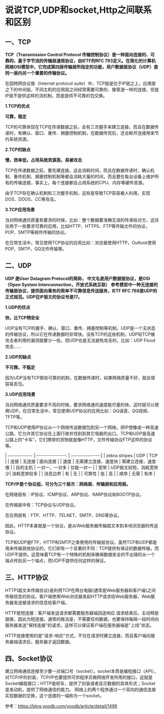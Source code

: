 说说TCP,UDP和socket,Http之间联系和区别
===================

一、TCP
--------------------
**TCP（Transmission Control Protocol 传输控制协议）是一种面向连接的、可靠的、基于字节流的传输层通信协议，由IETF的RFC 793定义。在简化的计算机网络OSI模型中，它完成第四层传输层所指定的功能，用户数据报协议（UDP）是同一层内另一个重要的传输协议。**

在因特网协议族（Internet protocol suite）中，TCP层是位于IP层之上，应用层之下的中间层。不同主机的应用层之间经常需要可靠的、像管道一样的连接，但是IP层不提供这样的流机制，而是提供不可靠的包交换。


**1.TCP的优点**

**可靠，稳定**

TCP的可靠体现在TCP在传递数据之前，会有三次握手来建立连接，而且在数据传递时，有确认、窗口、重传、拥塞控制机制，在数据传完后，还会断开连接用来节约系统资源。



**2.TCP的缺点**

**慢，效率低，占用系统资源高，易被攻击**

TCP在传递数据之前，要先建连接，这会消耗时间，而且在数据传递时，确认机制、重传机制、拥塞控制机制等都会消耗大量的时间，而且要在每台设备上维护所有的传输连接，事实上，每个连接都会占用系统的CPU、内存等硬件资源。 



由于TCP存在确认机制和三次握手机制，这些是导致TCP容易被人利用，实现DOS、DDOS、CC等攻击。



**3.TCP应用场景**

当对网络通讯质量有要求的时候，比如：整个数据要准确无误的传递给对方，这往往用于一些要求可靠的应用，比如HTTP、HTTPS、FTP等传输文件的协议，POP、SMTP等邮件传输的协议。 

在日常生活中，常见使用TCP协议的应用比如：浏览器使用HTTP，Outlook使用POP、SMTP，QQ文件传输等。


二、UDP
---------------
**UDP 是User Datagram Protocol的简称， 中文名是用户数据报协议，是OSI（Open System Interconnection，开放式系统互联） 参考模型中一种无连接的传输层协议，提供面向事务的简单不可靠信息传送服务，IETF RFC 768是UDP的正式规范。UDP在IP报文的协议号是17。**


**1.UDP的优点**

**快，比TCP稍安全**

UDP没有TCP的握手、确认、窗口、重传、拥塞控制等机制，UDP是一个无状态的传输协议，所以它在传递数据时非常快。没有TCP的这些机制，UDP较TCP被攻击者利用的漏洞就要少一些。但UDP也是无法避免攻击的，比如：UDP Flood攻击……



**2.UDP的缺点**

**不可靠，不稳定** 

因为UDP没有TCP那些可靠的机制，在数据传递时，如果网络质量不好，就会很容易丢包。



**3.UDP应用场景**

当对网络通讯质量要求不高的时候，要求网络通讯速度能尽量的快，这时就可以使用UDP。在日常生活中，常见使用UDP协议的应用比如：QQ语音、QQ视频、TFTP等。


TCP和UDP使用IP协议从一个网络传送数据包到另一个网络。把IP想像成一种高速公路，它允许其它协议在上面行驶并找到到其它电脑的出口。TCP和UDP是高速公路上的“卡车”，它们携带的货物就是像HTTP，文件传输协议FTP这样的协议等。


| :------------ |:---------------:  | :--------------:|
| zebra stripes | UDP               |    TCP          |
| 连接           | 无连接             | 面向连接         |
| 速度           | 无需建立连接，速度快 | 需建立连接，速度慢 |
| 目的主机        | 一对一，一对多      |    仅能一对一    |
| 宽带           | UDP报文较短，消耗宽带少| 消耗宽带较多    |
| 消息边界        | 有                |    无           |
| 可靠性         | 低                 |    高           |
| 顺序           | 无需               |    有序         |



**TCP/IP是个协议组，可分为三个层次：网络层、传输层和应用层。**

在网络层有：IP协议、ICMP协议、ARP协议、RARP协议和BOOTP协议。 

在传输层中有：TCP协议与UDP协议。 

在应用层有：FTP、HTTP、TELNET、SMTP、DNS等协议。 

因此，HTTP本身就是一个协议，是从Web服务器传输超文本到本地浏览器的传送协议。



TCP和UDP是FTP，HTTP和SMTP之类使用的传输层协议。虽然TCP和UDP都是用来传输其他协议的，它们却有一个显著的不同：TCP提供有保证的数据传输，而UDP不提供。这意味着TCP有一个特殊的机制来确保数据安全的不出错的从一个端点传到另一个端点，而UDP不提供任何这样的保证。


三、HTTP协议
--------------------
HTTP(超文本传输协议)是利用TCP在两台电脑(通常是Web服务器和客户端)之间传输信息的协议。客户端使用Web浏览器发起HTTP请求给Web服务器，Web服务器发送被请求的信息给客户端。


HTTP是短连接：客户端发送请求都需要服务器端回送响应.请求结束后，主动释放链接，因此为短连接。通常的做法是，不需要任何数据，也要保持每隔一段时间向服务器发送"保持连接"的请求。这样可以保证客户端在服务器端是"上线"状态。


HTTP连接使用的是"请求-响应"方式，不仅在请求时建立连接，而且客户端向服务器端请求后，服务器才返回数据。



四、Socket协议
---------------------
建立网络通信连接至少要一对端口号（socket）。socket本质是编程接口（API），对TCP/IP的封装，TCP/IP也要提供可供程序员做网络开发所用的接口，这就是Socket编程接口；HTTP是轿车，提供了封装或者显示数据的具体形式；Socket是发动机，提供了网络通信的能力。
网络上的两个程序通过一个双向的通信连接实现数据的交换，这个连接的一端称为一个socket。


参考：https://blog.yoodb.com/yoodb/article/detail/1496
